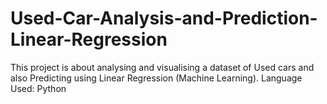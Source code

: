 # Used-Car-Analysis-and-Prediction-Linear-Regression
This project is about analysing and visualising a dataset of Used cars and also Predicting using Linear Regression (Machine Learning).
Language Used: Python

